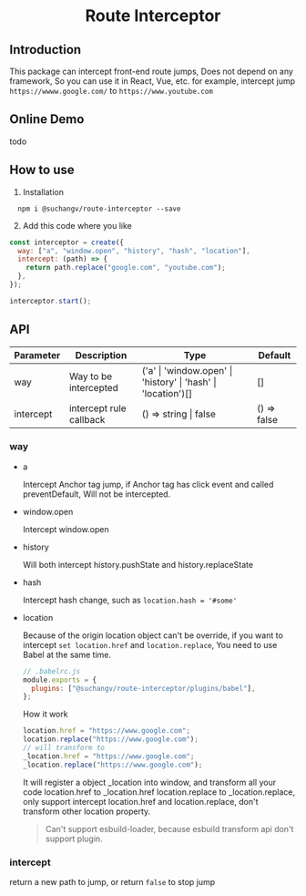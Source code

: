 <h1 align="center">Route Interceptor</h1>

## Introduction

This package can intercept front-end route jumps, Does not depend on any framework, So you can use it in React, Vue, etc.
for example, intercept jump `https://wwww.google.com/` to `https://www.youtube.com`

## Online Demo

todo

## How to use

1. Installation

```shell
  npm i @suchangv/route-interceptor --save
```

2. Add this code where you like

```javascript
const interceptor = create({
  way: ["a", "window.open", "history", "hash", "location"],
  intercept: (path) => {
    return path.replace("google.com", "youtube.com");
  },
});

interceptor.start();
```

## API

| Parameter | Description             | Type                                                          | Default     |
| --------- | ----------------------- | ------------------------------------------------------------- | ----------- |
| way       | Way to be intercepted   | ('a' \| 'window.open' \| 'history' \| 'hash' \| 'location')[] | []          |
| intercept | intercept rule callback | () => string \| false                                         | () => false |

### way

- a

  Intercept Anchor tag jump, if Anchor tag has click event and called preventDefault, Will not be intercepted.

- window.open

  Intercept window.open

- history

  Will both intercept history.pushState and history.replaceState

- hash

  Intercept hash change, such as `location.hash = '#some'`

- location

  Because of the origin location object can't be override, if you want to intercept `set location.href` and `location.replace`, You need to use Babel at the same time.

  ```javascript
  // .babelrc.js
  module.exports = {
    plugins: ["@suchangv/route-interceptor/plugins/babel"],
  };
  ```

  How it work

  ```javascript
  location.href = "https://www.google.com";
  location.replace("https://www.google.com");
  // will transform to
  _location.href = "https://www.google.com";
  _location.replace("https://www.google.com");
  ```

  It will register a object \_location into window, and transform all your code location.href to \_location.href location.replace to \_location.replace, only support intercept location.href and location.replace, don't transform other location property.

  > Can't support esbuild-loader, because esbuild transform api don't support plugin.

### intercept

return a new path to jump, or return `false` to stop jump
